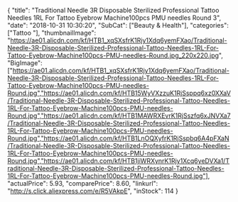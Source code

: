 {
	"title": "Traditional Needle 3R Disposable Sterilized Professional Tattoo Needles 1RL For Tattoo Eyebrow Machine100pcs PMU needles Round 3",
	"date": "2018-10-31 10:30:20",
	"SubCat": ["Beauty & Health"],
	"categories": ["Tattoo "],
	"thumbnailImage": "https://ae01.alicdn.com/kf/HTB1_xqSXsfrK1Rjy1Xdq6yemFXao/Traditional-Needle-3R-Disposable-Sterilized-Professional-Tattoo-Needles-1RL-For-Tattoo-Eyebrow-Machine100pcs-PMU-needles-Round.jpg_220x220.jpg",
	"BigImage": ["https://ae01.alicdn.com/kf/HTB1_xqSXsfrK1Rjy1Xdq6yemFXao/Traditional-Needle-3R-Disposable-Sterilized-Professional-Tattoo-Needles-1RL-For-Tattoo-Eyebrow-Machine100pcs-PMU-needles-Round.jpg","https://ae01.alicdn.com/kf/HTB15WyVXzzuK1RjSsppq6xz0XXaV/Traditional-Needle-3R-Disposable-Sterilized-Professional-Tattoo-Needles-1RL-For-Tattoo-Eyebrow-Machine100pcs-PMU-needles-Round.jpg","https://ae01.alicdn.com/kf/HTB1MAWRXEvrK1RjSszfq6xJNVXa7/Traditional-Needle-3R-Disposable-Sterilized-Professional-Tattoo-Needles-1RL-For-Tattoo-Eyebrow-Machine100pcs-PMU-needles-Round.jpg","https://ae01.alicdn.com/kf/HTB1LnOQXyfrK1RjSspbq6A4pFXaN/Traditional-Needle-3R-Disposable-Sterilized-Professional-Tattoo-Needles-1RL-For-Tattoo-Eyebrow-Machine100pcs-PMU-needles-Round.jpg","https://ae01.alicdn.com/kf/HTB1jiWRXynrK1Rjy1Xcq6yeDVXa1/Traditional-Needle-3R-Disposable-Sterilized-Professional-Tattoo-Needles-1RL-For-Tattoo-Eyebrow-Machine100pcs-PMU-needles-Round.jpg"],
	"actualPrice": 5.93,
	"comparePrice": 8.60,
	"linkurl": "http://s.click.aliexpress.com/e/R5VAkpE",
	"inStock": 114
}
